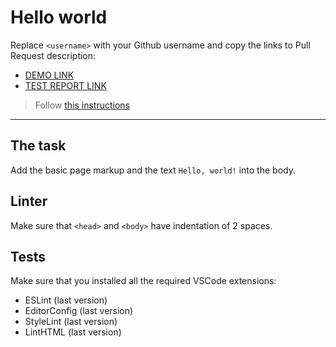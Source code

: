 # Hello world

Replace `<username>` with your Github username and copy the links to Pull Request description:
- [DEMO LINK](https://evoora.github.io/layout_hello-world/)
- [TEST REPORT LINK](https://evoora.github.io/layout_hello-world/html_report/)

> Follow [this instructions](https://mate-academy.github.io/layout_task-guideline/#how-to-solve-the-layout-tasks-on-github)
___

## The task

Add the basic page markup and the text `Hello, world!` into the body.

## Linter

Make sure that `<head>` and `<body>` have indentation of 2 spaces.

## Tests

Make sure that you installed all the required VSCode extensions:

- ESLint (last version)
- EditorConfig (last version)
- StyleLint (last version)
- LintHTML (last version)
